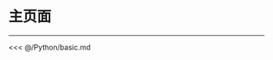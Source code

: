 
# 主页面

<Demo>
    <!--@include: @/Python/basic.md-->
</Demo>

-----------------

<<< @/Python/basic.md


<ContentPreview src="/Python/basic.md">
</ContentPreview>
